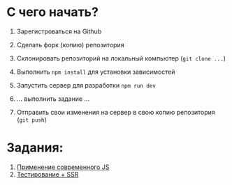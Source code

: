 # С чего начать?

1) Зарегистроваться на Github

2) Сделать форк (копию) репозитория 

3) Склонировать репозиторий на локальный компьютер (`git clone ...`)

4) Выполнить `npm install` для установки зависимостей

5) Запустить сервер для разработки `npm run dev` 

6) ... выполнить задание ... 

7) Отправить свои изменения на сервер в свою копию репозитория (`git push`)

# Задания:
1) [Применение современного JS](https://github.com/Nordth/istu-2019-webcourses-client/blob/master/Task_1705.md)
2) [Тестирование + SSR](https://github.com/Nordth/istu-2019-webcourses-client/blob/master/Task_2006.md)
